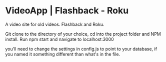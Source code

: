 # VideoApp | Flashback - Roku
A video site for old videos. Flashback and Roku.

Git clone to the directory of your choice, cd into the project folder and NPM install.
Run npm start and navigate to localhost:3000

you'll need to change the settings in config.js to point to your database, if you named it something different than what's in the file.
